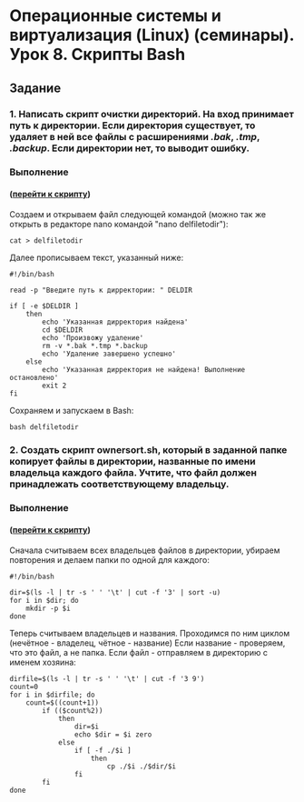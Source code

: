 # Операционные системы и виртуализация (Linux) (семинары). Урок 8. Скрипты Bash

## Задание

### 1. Написать скрипт **очистки директорий**. На вход принимает путь к директории. Если директория существует, то удаляет в ней все файлы с расширениями *.bak*, *.tmp*, *.backup*. Если директории нет, то **выводит ошибку**.

### Выполнение 
#### ([перейти к скрипту](https://github.com/shualyyyyy/gblinux/blob/main/delfiletodir.sh))
Создаем и открываем файл следующей командой (можно так же открыть в редакторе nano командой "nano delfiletodir"):
```
cat > delfiletodir
```
Далее прописываем текст, указанный ниже:

```
#!/bin/bash

read -p "Введите путь к дирректории: " DELDIR

if [ -e $DELDIR ]
    then
        echo 'Указанная дирректория найдена'
        cd $DELDIR
        echo 'Произвожу удаление'
        rm -v *.bak *.tmp *.backup
        echo 'Удаление завершено успешно'
    else
        echo 'Указанная дирректория не найдена! Выполнение остановлено'
        exit 2
fi
```
Сохраняем и запускаем в Bash:
```
bash delfiletodir
```

### 2. Создать скрипт **ownersort.sh**, который в заданной папке копирует файлы в директории, названные по имени владельца каждого файла. Учтите, что файл должен принадлежать соответствующему владельцу.

### Выполнение
#### ([перейти к скрипту](https://github.com/shualyyyyy/gblinux/blob/main/ownersort.sh))

Сначала считываем всех владельцев файлов в директории, убираем повторения и делаем папки по одной для каждого:
```
#!/bin/bash

dir=$(ls -l | tr -s ' ' '\t' | cut -f '3' | sort -u)
for i in $dir; do
    mkdir -p $i
done
```
Теперь считываем владельцев и названия. Проходимся по ним циклом (нечётное - владелец, чётное - название)
Если название - проверяем, что это файл, а не папка. Если файл - отправляем в директорию с именем хозяина:
```
dirfile=$(ls -l | tr -s ' ' '\t' | cut -f '3 9')
count=0
for i in $dirfile; do
    count=$((count+1))
        if (($count%2))
            then
                dir=$i
                echo $dir = $i zero
            else
                if [ -f ./$i ]
                    then
                        cp ./$i ./$dir/$i
                fi
        fi
done
```
